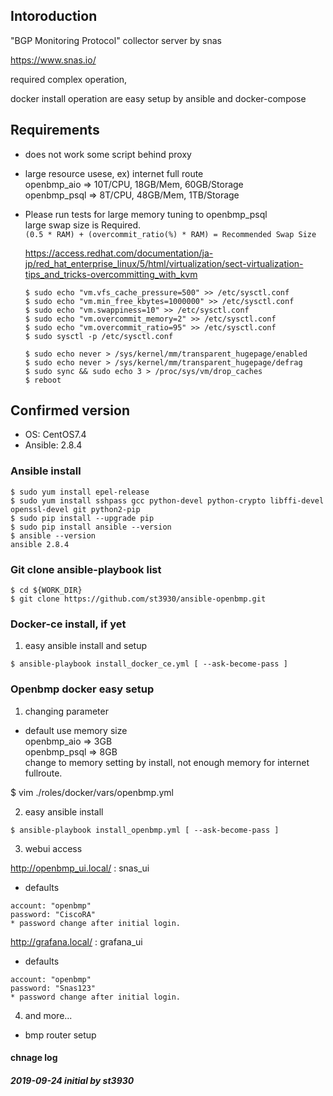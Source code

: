 ## Intoroduction
"BGP Monitoring Protocol" collector server by snas

https://www.snas.io/

required complex operation,

docker install operation are easy setup by ansible and docker-compose

## Requirements
- does not work some script behind proxy
- large resource usese, ex) internet full route<br>
  openbmp_aio  => 10T/CPU, 18GB/Mem, 60GB/Storage<br>
  openbmp_psql =>  8T/CPU, 48GB/Mem, 1TB/Storage<br>

- Please run tests for large memory tuning to openbmp_psql<br>
  large swap size is Required.<br>
  `(0.5 * RAM) + (overcommit_ratio(%) * RAM) = Recommended Swap Size`

  https://access.redhat.com/documentation/ja-jp/red_hat_enterprise_linux/5/html/virtualization/sect-virtualization-tips_and_tricks-overcommitting_with_kvm

  ```
  $ sudo echo "vm.vfs_cache_pressure=500" >> /etc/sysctl.conf
  $ sudo echo "vm.min_free_kbytes=1000000" >> /etc/sysctl.conf
  $ sudo echo "vm.swappiness=10" >> /etc/sysctl.conf
  $ sudo echo "vm.overcommit_memory=2" >> /etc/sysctl.conf
  $ sudo echo "vm.overcommit_ratio=95" >> /etc/sysctl.conf
  $ sudo sysctl -p /etc/sysctl.conf

  $ sudo echo never > /sys/kernel/mm/transparent_hugepage/enabled
  $ sudo echo never > /sys/kernel/mm/transparent_hugepage/defrag
  $ sudo sync && sudo echo 3 > /proc/sys/vm/drop_caches
  $ reboot
  ```

## Confirmed version
- OS: CentOS7.4
- Ansible: 2.8.4

### Ansible install
```
$ sudo yum install epel-release
$ sudo yum install sshpass gcc python-devel python-crypto libffi-devel openssl-devel git python2-pip
$ sudo pip install --upgrade pip
$ sudo pip install ansible --version
$ ansible --version
ansible 2.8.4
```

### Git clone ansible-playbook list

```
$ cd ${WORK_DIR}
$ git clone https://github.com/st3930/ansible-openbmp.git
```

### Docker-ce install, if yet
1. easy ansible install and setup
```
$ ansible-playbook install_docker_ce.yml [ --ask-become-pass ]
```

### Openbmp docker easy setup
1. changing parameter

- default use memory size<br>
openbmp_aio  => 3GB<br>
openbmp_psql => 8GB<br>
change to memory setting by install, not enough memory for internet fullroute.

$ vim ./roles/docker/vars/openbmp.yml

2. easy ansible install
```
$ ansible-playbook install_openbmp.yml [ --ask-become-pass ]
```

3. webui access

http://openbmp_ui.local/  : snas_ui<br>
- defaults
```
account: "openbmp"
password: "CiscoRA"
* password change after initial login.
```

http://grafana.local/    : grafana_ui<br>
- defaults
```
account: "openbmp"
password: "Snas123"
* password change after initial login.
```

4. and more...
- bmp router setup

#### chnage log
##### 2019-09-24 initial by st3930

